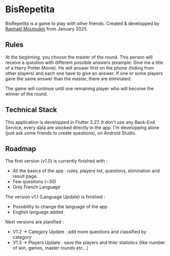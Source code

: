 # BisRepetita

BisRepetita is a game to play with other friends.
Created & developped by [Raphaël Mouloukin](https://www.linkedin.com/in/rmouloukin/) from January 2025.

## Rules

At the beginning, you choose the master of the round.
This person will receive a question with different possible answers (example: Give me a title of a Harry Potter Movie).
He will answer first on the phone (hiding from other players) and each one have to give an answer.
If one or some players gave the same answer than the master, there are eliminated.

The game will continue until one remaining player who will become the winner of the round.

## Technical Stack

This application is developped in Flutter 3.27.
It don't use any Back-End Service, every data are stocked directly in the app.
I'm developping alone (just ask some friends to create questions), on Android Studio.

## Roadmap

The first version (v1.0) is currently finished with :
- All the basics of the app : rules, players list, questions, elimination and result page.
- Few questions (~30)
- Only French Language

The version v1.1 (Language Update) is finished :
- Possibility to change the language of the app
- English language added

Next versions are planified :
- V1.2 -> Category Update : add more questions and classified by category
- V1.3 -> Players Update : save the players and thier statistics (like number of win, games, master rounds etc...)